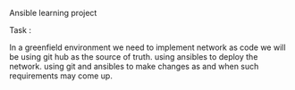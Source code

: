 Ansible learning project



Task :

In a greenfield environment we need to implement network as code
we will be using git hub as the source of truth.
using ansibles to deploy the network.
using git and ansibles to make changes as and when such requirements may come up.
